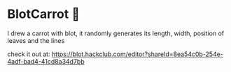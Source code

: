 # BlotCarrot 🐰
I drew a carrot with blot, it randomly generates its length, width, position of leaves and the lines

check it out at: https://blot.hackclub.com/editor?shareId=8ea54c0b-254e-4adf-bad4-41cd8a34d7bb
